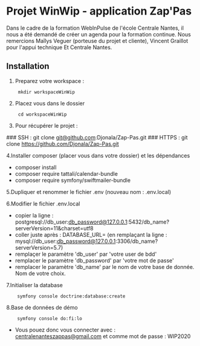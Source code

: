 # Projet WinWip - application Zap'Pas  

Dans le cadre de la formation WebInPulse de l'école Centrale Nantes, il nous a été demandé de 
créer un agenda pour la formation continue.
Nous remercions Maîlys Veguer (porteuse du projet et cliente), Vincent Graillot pour l'appui technique
Et Centrale Nantes.
## Installation  

1. Preparez votre workspace :  

        mkdir workspaceWinWip

2. Placez vous dans le dossier

        cd workspaceWinWip

3. Pour récupérer le projet :  


### SSH : 
        git clone git@github.com:Djonala/Zap-Pas.git
### HTTPS : 
        git clone https://github.com/Djonala/Zap-Pas.git
        
4.Installer composer (placer vous dans votre dossier) et les dépendances
  - composer install
  - composer require tattali/calendar-bundle
  - composer require symfony/swiftmailer-bundle 

5.Dupliquer et renommer le fichier .env (nouveau nom : .env.local)
  
    
6.Modifier le fichier .env.local 
- copier la ligne : postgresql://db_user:db_password@127.0.0.1:5432/db_name?serverVersion=11&charset=utf8
- coller juste après : DATABASE_URL= (en remplaçant la ligne : mysql://db_user:db_password@127.0.0.1:3306/db_name?serverVersion=5.7)
- remplaçer le paramètre 'db_user' par 'votre user de bdd'
- remplacer le paramètre 'db_password' par 'votre mot de passe' 
- remplacer le paramètre 'db_name' par le nom de votre base de donnée. Nom de votre choix. 

7.Initialiser la database

        symfony console doctrine:database:create
        
8.Base de données de démo
    
        symfony console do:fi:lo
- Vous pouez donc vous connecter avec :
centralenanteszappas@gmail.com et comme mot de passe : WIP2020
